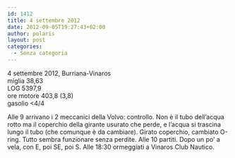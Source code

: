```yaml
---
id: 1412
title: 4 settembre 2012
date: 2012-09-05T19:27:43+02:00
author: polaris
layout: post
categories:
  - Senza categoria
---
```

4 settembre 2012, Burriana-Vinaros  
miglia 38,63  
LOG 5397,9  
ore motore 403,8 (3,8)  
gasolio <4/4

Alle 9 arrivano i 2 meccanici della Volvo: controllo. Non è il tubo dell&#8217;acqua rotto ma il coperchio della girante usurato che perde, e l&#8217;acqua si trascina lungo il tubo (che comunque è da cambiare). Girato coperchio, cambiato O-ring. Tutto sembra funzionare senza perdite. Alle 10 partiti. Dopo un po&#8217; a vela, con E, poi SE, poi S. Alle 18:30 ormeggiati a Vinaros Club Nautico.